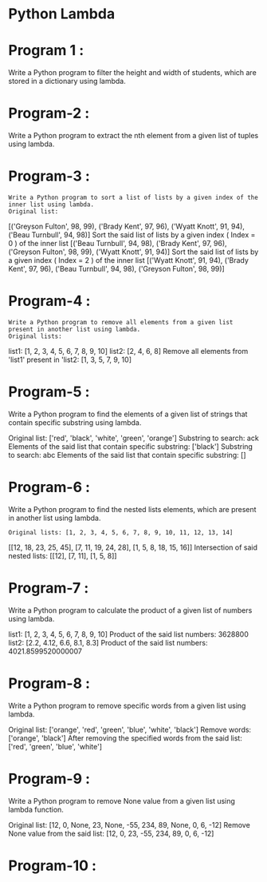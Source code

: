 # Python Lambda

# Program 1 :
   
Write a Python program to filter the height and width of students, which are stored in a dictionary using lambda.

# Program-2 : 
   
Write a Python program to extract the nth element from a given list of tuples using lambda.

# Program-3 :
    Write a Python program to sort a list of lists by a given index of the inner list using lambda.
    Original list:
[('Greyson Fulton', 98, 99), ('Brady Kent', 97, 96), ('Wyatt Knott', 91, 94), ('Beau Turnbull', 94, 98)]
Sort the said list of lists by a given index ( Index = 0 ) of the inner list
[('Beau Turnbull', 94, 98), ('Brady Kent', 97, 96), ('Greyson Fulton', 98, 99), ('Wyatt Knott', 91, 94)]
Sort the said list of lists by a given index ( Index = 2 ) of the inner list
[('Wyatt Knott', 91, 94), ('Brady Kent', 97, 96), ('Beau Turnbull', 94, 98), ('Greyson Fulton', 98, 99)]

# Program-4 :
    Write a Python program to remove all elements from a given list present in another list using lambda.
    Original lists:
list1: [1, 2, 3, 4, 5, 6, 7, 8, 9, 10]
list2: [2, 4, 6, 8]
Remove all elements from 'list1' present in 'list2:
[1, 3, 5, 7, 9, 10]

# Program-5 :
  Write a Python program to find the elements of a given list of strings that contain specific substring using lambda.

  Original list:
['red', 'black', 'white', 'green', 'orange']
Substring to search:
ack
Elements of the said list that contain specific substring:
['black']
Substring to search:
abc
Elements of the said list that contain specific substring:
[]

# Program-6 : 
  Write a Python program to find the nested lists elements, which are present in another list using lambda.

    Original lists: [1, 2, 3, 4, 5, 6, 7, 8, 9, 10, 11, 12, 13, 14]
[[12, 18, 23, 25, 45], [7, 11, 19, 24, 28], [1, 5, 8, 18, 15, 16]]
Intersection of said nested lists:
[[12], [7, 11], [1, 5, 8]]

# Program-7 :
  Write a Python program to calculate the product of a given list of numbers using lambda.

  list1: [1, 2, 3, 4, 5, 6, 7, 8, 9, 10]
Product of the said list numbers:
3628800
list2: [2.2, 4.12, 6.6, 8.1, 8.3]
Product of the said list numbers:
4021.8599520000007

# Program-8 :
  Write a Python program to remove specific words from a given list using lambda.

Original list:
['orange', 'red', 'green', 'blue', 'white', 'black']
Remove words:
['orange', 'black']
After removing the specified words from the said list:
['red', 'green', 'blue', 'white']

# Program-9 :
  Write a Python program to remove None value from a given list using lambda function.

  Original list:
[12, 0, None, 23, None, -55, 234, 89, None, 0, 6, -12]
Remove None value from the said list:
[12, 0, 23, -55, 234, 89, 0, 6, -12]

# Program-10 :
 